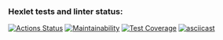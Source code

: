 ### Hexlet tests and linter status:
[![Actions Status](https://github.com/PeterGrn05/frontend-project-46/actions/workflows/hexlet-check.yml/badge.svg)](https://github.com/PeterGrn05/frontend-project-46/actions)
[![Maintainability](https://api.codeclimate.com/v1/badges/0a7587e98d811b6638bd/maintainability)](https://codeclimate.com/github/PeterGrn05/frontend-project-46/maintainability)
[![Test Coverage](https://api.codeclimate.com/v1/badges/0a7587e98d811b6638bd/test_coverage)](https://codeclimate.com/github/PeterGrn05/frontend-project-46/test_coverage)
[![asciicast](https://asciinema.org/a/TLW3j56vrTSF5ODpjkqVVnl6t.svg)](https://asciinema.org/a/TLW3j56vrTSF5ODpjkqVVnl6t)